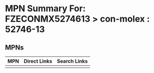 



# MPN Summary For: FZECONMX5274613 > con-molex : 52746-13

## MPNs
  

|MPN|Direct Links|Search Links|
| :--- | :--- | :--- |
||||
